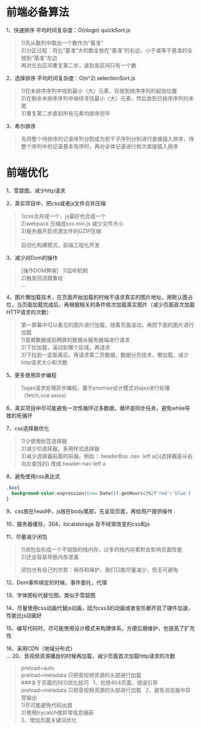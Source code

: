 # 前端必备算法  
1、快速排序 平均时间复杂度：O(nlogn) quickSort.js  
>1)先从数列中取出一个数作为“基准”  
>2)分区过程：将比“基准”大的数全放在“基准”的右边，小于或等于基准的全放到“基准”左边  
再对左右区间重复第二步，直到各区间只有一个数  

2、选择排序 平均时间复杂度：O(n^2)  selectionSort.js  
>1)在未排序序列中找到最小（大）元素，存放到排序序列的起始位置  
>2)在剩余未排序序列中继续寻找最小（大）元素，然后放到已排序序列的末尾  
>3)重复第二步直到所有元素均排序完毕  

3、希尔排序  
>先将整个待排序的记录序列分割成为若干子序列分别进行直接插入排序，待整个序列中的记录基本有序时，再对全体记录进行依次直接插入排序  
# 前端优化
1、雪碧图，减少http请求  

2、真实项目中，把css或者js文件合并压缩  
>1)css合并成一个，js最好也合成一个  
>2)webpack 压缩成xxx.min.js  减少文件大小  
>3)服务器开启资源文件的GZIP压缩  
>...  
>自动化构建模式，前端工程化开发  

3、减少对Dom的操作  
>[操作DOM弊端]  
>1)监听机制  
>2)触发回流跟重绘  
>...   

4、图片懒加载技术，在页面开始加载的时候不请求真实的图片地址，用默认图占位，当页面加载完成后，再根据相关的条件依次加载真实图片（减少页面首次加载HTTP请求的次数）  
>第一屏幕中可以看见的图片进行加载，随着页面滚动，再把下面的图片进行加载  
>1)首屏数据或前两屏的数据从服务器端进行请求  
>2)下拉加载，滚动到哪个区域，再请求  
>3)下拉到一定距离后，再请求第二页数据，数据分页技术，懒加载，减少http请求大小和次数  

5、更多使用异步编程  
>1)ajax请求处理异步编程，基于promise设计模式对ajax进行处理（fetch,vue axios)  

6、真实项目中尽可能避免一次性循环过多数据，循环是同步任务，避免while导致的死循环  

7、css选择器优化  
>1)少使用标签选择器  
>2)减少ID选择器，多用样式选择器  
>3)减少选择器前面的前缀，例如：.headerBox .nav .left a{}(选择器是从右向左查找的) 改成.header-nav-left a   

8、避免使用css表达式  
```css
.box{
  background-color:expression((new Date()).getHours()%2?'red':'blue')
}  
```  
9、css放在head中，js放在body尾部，先呈现页面，再给用户提供操作 .

10、服务器缓存，304，localstorage 存不经常改变的css和js  

11、尽量减少闭包  
>1)闭包会形成一个不销毁的栈内存，过多的栈内存累积会影响页面性能  
>2)还会容易导致内存泄漏  
>  
>闭包也有自己的优势：保存和保护，我们只能尽量减少，但无可避免  

12、Dom事件绑定的时候，事件委托，代理  

13、字体图标代替位图，类似于雪碧图  

14、尽量使用css动画代替js动画，因为css3的动画或者变形都开启了硬件加速，性能比js动画好  

15、编写代码时，尽可能使用设计模式来构建体系，方便后期维护，也提高了扩充性  

16、采用CDN（地域分布式）  
...
20、音视频资源播放的时候再加载，减少页面首次加载http请求的次数  
>preload=auto  
>preload=metadata 只把音视频资源的头部进行加载  
###关于页面的SEO优化技巧  
1、杜绝404页面，错误引导  
>preload=metadata 只把音视频资源的头部进行加载  
2、避免浏览器中异常输出  
>1)尽可能避免代码出错  
>2)使用trycatch做异常信息捕获  
3、增加页面关键词优化


